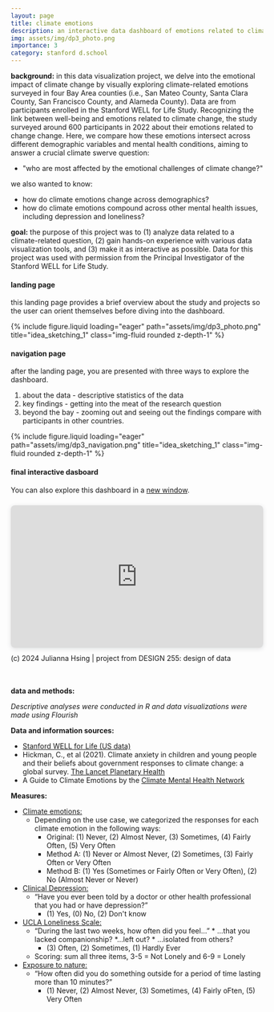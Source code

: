 ```yaml
---
layout: page
title: climate emotions
description: an interactive data dashboard of emotions related to climate change
img: assets/img/dp3_photo.png
importance: 3
category: stanford d.school
---
```


**background:** in this data visualization project, we delve into the emotional impact of climate change by visually exploring climate-related emotions surveyed in four Bay Area counties (i.e., San Mateo County, Santa Clara County, San Francisco County, and Alameda County). Data are from participants enrolled in the Stanford WELL for Life Study. Recognizing the link between well-being and emotions related to climate change, the study surveyed around 600 participants in 2022 about their emotions related to change change. Here, we compare how these emotions intersect across different demographic variables and mental health conditions, aiming to answer a crucial climate swerve question:  
* "who are most affected by the emotional challenges of climate change?"

we also wanted to know:
* how do climate emotions change across demographics?
* how do climate emotions compound across other mental health issues, including depression and loneliness?

**goal:** the purpose of this project was to (1) analyze data related to a climate-related question, (2) gain hands-on experience with various data visualization tools, and (3) make it as interactive as possible. Data for this project was used with permission from the Principal Investigator of the Stanford WELL for Life Study. 

#### **landing page**
this landing page provides a brief overview about the study and projects so the user can orient themselves before diving into the dashboard. 

<div class="row">
    <div class="col-sm mt-3 mt-md-0">
        {% include figure.liquid loading="eager" path="assets/img/dp3_photo.png" title="idea_sketching_1" class="img-fluid rounded z-depth-1" %}
    </div>
</div>

#### **navigation page**
after the landing page, you are presented with three ways to explore the dashboard. 
1. about the data - descriptive statistics of the data
2. key findings - getting into the meat of the research question
3. beyond the bay - zooming out and seeing out the findings compare with participants in other countries. 

<div class="row">
    <div class="col-sm mt-3 mt-md-0">
        {% include figure.liquid loading="eager" path="assets/img/dp3_navigation.png" title="idea_sketching_1" class="img-fluid rounded z-depth-1" %}
    </div>
</div>

#### **final interactive dasboard**
You can also explore this dashboard in a <a href="https:&#x2F;&#x2F;www.canva.com&#x2F;design&#x2F;DAGGXjPLkJo&#x2F;BEVKalEE8R8GS7VCBA0LFA&#x2F;view?utm_content=DAGGXjPLkJo&amp;utm_campaign=designshare&amp;utm_medium=embeds&amp;utm_source=link" target="_blank" rel="noopener">new window</a>.

<div style="position: relative; width: 100%; height: 0; padding-top: 56.2500%;
 padding-bottom: 0; box-shadow: 0 2px 8px 0 rgba(63,69,81,0.16); margin-top: 1.6em; margin-bottom: 0.9em; overflow: hidden;
 border-radius: 8px; will-change: transform;">
  <iframe loading="lazy" style="position: absolute; width: 100%; height: 100%; top: 0; left: 0; border: none; padding: 0;margin: 0;"
    src="https://www.canva.com/design/DAGGXjPLkJo/BEVKalEE8R8GS7VCBA0LFA/view?embed" allowfullscreen="allowfullscreen" allow="fullscreen">
  </iframe>
</div>
<div class="caption">
    (c) 2024 Julianna Hsing | project from DESIGN 255: design of data
</div>
<br>
<br>

**data and methods:**

*Descriptive analyses were conducted in R and data visualizations were made using Flourish*

**Data and information sources:**
* [Stanford WELL for Life (US data)](https://med.stanford.edu/wellforlife.html)
* Hickman, C., et al (2021). Climate anxiety in children and young people and their beliefs about government responses to climate change: a global survey. [The Lancet Planetary Health](https://www.thelancet.com/journals/lanplh/article/PIIS2542-5196(21)00278-3/fulltext#seccestitle80)
* A Guide to Climate Emotions by the [Climate Mental Health Network](https://www.climatementalhealth.net/wheel)

**Measures:**
* <u>Climate emotions:</u>
    * Depending on the use case, we categorized the responses for each climate emotion in the following ways: 
        * Original: (1) Never, (2) Almost Never, (3) Sometimes, (4) Fairly Often, (5) Very Often
        * Method A: (1) Never or Almost Never, (2) Sometimes, (3) Fairly Often or Very Often
        * Method B: (1) Yes (Sometimes or Fairly Often or Very Often), (2) No (Almost Never or Never)
* <u>Clinical Depression:</u>
    * “Have you ever been told by a doctor or other health professional that you had or have depression?”
        * (1) Yes, (0) No, (2) Don't know
* <u>UCLA Loneliness Scale:</u>
    * “During the last two weeks, how often did you feel…”
            * ...that you lacked companionship?
            *...left out?
            * ...isolated from others?
        * (3) Often, (2) Sometimes, (1) Hardly Ever
    * Scoring: sum all three items, 3-5 = Not Lonely and 6-9 = Lonely
* <u>Exposure to nature:</u>
    * “How often did you do something outside for a period of time lasting more than 10 minutes?”
        * (1) Never, (2) Almost Never, (3) Sometimes, (4) Fairly oFten, (5) Very Often